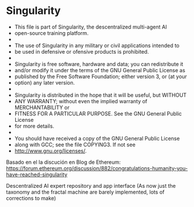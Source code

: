 ﻿Singularity 
===========

 *    This file is part of Singularity, the descentralized multi-agent AI 
 *    open-source training platform.
 *    
 *    The use of Singularity in any military or civil applications intended to 
 *    be used in defensive or ofensive products is prohibited. 
 * 
 *    Singularity is free software, hardware and data; you can redistribute it 
 *    and/or modify it under the terms of the GNU General Public License as 
 *    published by the Free Software Foundation; either version 3, or (at your 
 *    option) any later version.
 *
 *    Singularity is distributed in the hope that it will be useful, but WITHOUT
 *    ANY WARRANTY; without even the implied warranty of MERCHANTABILITY or
 *    FITNESS FOR A PARTICULAR PURPOSE. See the GNU General Public License
 *    for more details.
 * 
 *    You should have received a copy of the GNU General Public License
 *    along with GCC; see the file COPYING3.  If not see
 *    <http://www.gnu.org/licenses/>. 

Basado en el la discución en Blog de Ethereum:
https://forum.ethereum.org/discussion/882/congratulations-humanity-you-have-reached-singularity

Descentralized AI expert repository and app interface (As now just the taxonomy and the fractal machine are barely implemented, lots of corrections to make)
 
